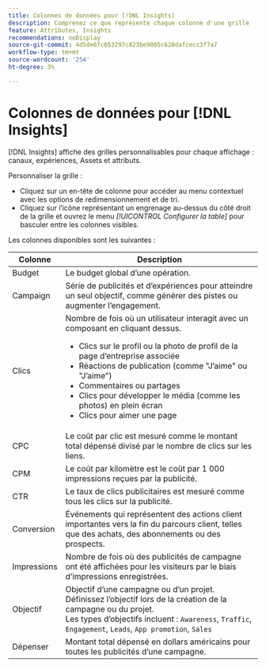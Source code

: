 ```yaml
---
title: Colonnes de données pour [!DNL Insights]
description: Comprenez ce que représente chaque colonne d'une grille  [!DNL Insights] .
feature: Attributes, Insights
recommendations: noDisplay
source-git-commit: 4d5de6fc053297c823be9005c628dafcecc3f7a7
workflow-type: tm+mt
source-wordcount: '254'
ht-degree: 3%

---
```



# Colonnes de données pour [!DNL Insights]

[!DNL Insights] affiche des grilles personnalisables pour chaque affichage : canaux, expériences, Assets et attributs.

Personnaliser la grille :

- Cliquez sur un en-tête de colonne pour accéder au menu contextuel avec les options de redimensionnement et de tri.
- Cliquez sur l’icône représentant un engrenage au-dessus du côté droit de la grille et ouvrez le menu _[!UICONTROL Configurer la table]_ pour basculer entre les colonnes visibles.

Les colonnes disponibles sont les suivantes :

| Colonne | Description |
| ----------- | ------------ |
| Budget | Le budget global d’une opération. |
| Campaign | Série de publicités et d’expériences pour atteindre un seul objectif, comme générer des pistes ou augmenter l’engagement. |
| Clics | Nombre de fois où un utilisateur interagit avec un composant en cliquant dessus.<ul><li>Clics sur le profil ou la photo de profil de la page d’entreprise associée</li><li>Réactions de publication (comme &quot;J’aime&quot; ou &quot;J’aime&quot;)</li><li>Commentaires ou partages</li><li>Clics pour développer le média (comme les photos) en plein écran</li><li>Clics pour aimer une page</li></ul> |
| CPC | Le coût par clic est mesuré comme le montant total dépensé divisé par le nombre de clics sur les liens. |
| CPM | Le coût par kilomètre est le coût par 1 000 impressions reçues par la publicité. |
| CTR | Le taux de clics publicitaires est mesuré comme tous les clics sur la publicité. |
| Conversion | Événements qui représentent des actions client importantes vers la fin du parcours client, telles que des achats, des abonnements ou des prospects. |
| Impressions | Nombre de fois où des publicités de campagne ont été affichées pour les visiteurs par le biais d’impressions enregistrées. |
| Objectif | Objectif d’une campagne ou d’un projet. Définissez l’objectif lors de la création de la campagne ou du projet.<br>Les types d’objectifs incluent : `Awareness`, `Traffic`, `Engagement`, `Leads`, `App promotion`, `Sales` |
| Dépenser | Montant total dépensé en dollars américains pour toutes les publicités d’une campagne. |
